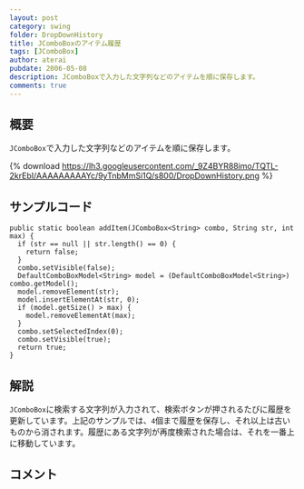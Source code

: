 ```yaml
---
layout: post
category: swing
folder: DropDownHistory
title: JComboBoxのアイテム履歴
tags: [JComboBox]
author: aterai
pubdate: 2006-05-08
description: JComboBoxで入力した文字列などのアイテムを順に保存します。
comments: true
---
```

## 概要
`JComboBox`で入力した文字列などのアイテムを順に保存します。

{% download https://lh3.googleusercontent.com/_9Z4BYR88imo/TQTL-2krEbI/AAAAAAAAAYc/9yTnbMmSi1Q/s800/DropDownHistory.png %}

## サンプルコード
<pre class="prettyprint"><code>public static boolean addItem(JComboBox&lt;String&gt; combo, String str, int max) {
  if (str == null || str.length() == 0) {
    return false;
  }
  combo.setVisible(false);
  DefaultComboBoxModel&lt;String&gt; model = (DefaultComboBoxModel&lt;String&gt;) combo.getModel();
  model.removeElement(str);
  model.insertElementAt(str, 0);
  if (model.getSize() &gt; max) {
    model.removeElementAt(max);
  }
  combo.setSelectedIndex(0);
  combo.setVisible(true);
  return true;
}
</code></pre>

## 解説
`JComboBox`に検索する文字列が入力されて、検索ボタンが押されるたびに履歴を更新しています。上記のサンプルでは、`4`個まで履歴を保存し、それ以上は古いものから消されます。履歴にある文字列が再度検索された場合は、それを一番上に移動しています。

## コメント
